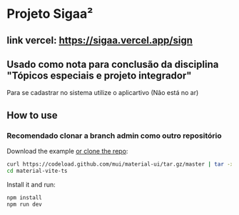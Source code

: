 # Projeto Sigaa²
## link vercel: https://sigaa.vercel.app/sign
## Usado como nota para conclusão da disciplina "Tópicos especiais e projeto integrador"
Para se cadastrar no sistema utilize o aplicartivo (Não está no ar)

## How to use
### Recomendado clonar a branch admin como outro repositório

Download the example [or clone the repo](https://github.com/mui/material-ui):

<!-- #default-branch-switch -->

```sh
curl https://codeload.github.com/mui/material-ui/tar.gz/master | tar -xz --strip=2 material-ui-master/examples/material-vite-ts
cd material-vite-ts
```

Install it and run:

```sh
npm install
npm run dev
```
